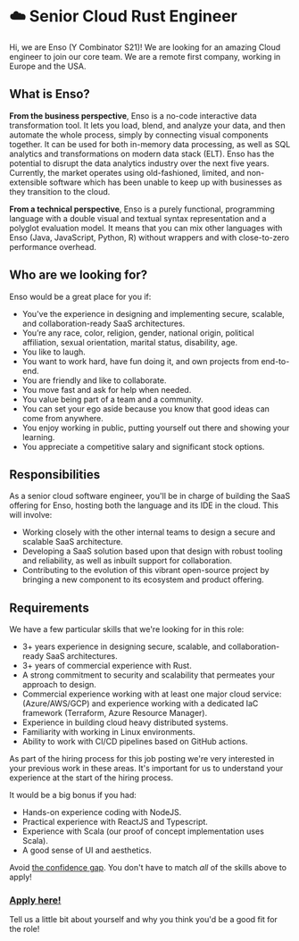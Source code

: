 # ☁️ Senior Cloud Rust Engineer

Hi, we are Enso (Y Combinator S21)! We are looking for an amazing Cloud 
engineer to join our core team. We are a remote first company, working in 
Europe and the USA.

## What is Enso?

**From the business perspective**, Enso is a no-code interactive data transformation
tool. It lets you load, blend, and analyze your data, and then automate the 
whole process, simply by connecting visual components together. It can be used for
both in-memory data processing, as well as SQL analytics and transformations on modern
data stack (ELT). Enso has the potential to disrupt the data analytics industry over the next five years. 
Currently, the market operates using old-fashioned, limited, and non-extensible
software which has been unable to keep up with businesses as they transition to 
the cloud.

**From a technical perspective**, Enso is a purely functional, programming 
language with a double visual and textual syntax representation and a polyglot
evaluation model. It means that you can mix other languages with Enso (Java, 
JavaScript, Python, R) without wrappers and with close-to-zero performance overhead.

## Who are we looking for?

Enso would be a great place for you if:

- You've the experience in designing and implementing secure, scalable, and collaboration-ready SaaS architectures.
- You’re any race, color, religion, gender, national origin, political affiliation, 
  sexual orientation, marital status, disability, age.
- You like to laugh.
- You want to work hard, have fun doing it, and own projects from end-to-end.
- You are friendly and like to collaborate.
- You move fast and ask for help when needed.
- You value being part of a team and a community.
- You can set your ego aside because you know that good ideas can come from anywhere.
- You enjoy working in public, putting yourself out there and showing your learning.
- You appreciate a competitive salary and significant stock options.


## Responsibilities

As a senior cloud software engineer, you'll be in charge of building the SaaS offering for Enso,
hosting both the language and its IDE in the cloud. This will involve:

- Working closely with the other internal teams to design a secure and scalable SaaS architecture.
- Developing a SaaS solution based upon that design with robust tooling and reliability, as well as
  inbuilt support for collaboration.
- Contributing to the evolution of this vibrant open-source project by bringing a new component to
  its ecosystem and product offering.


## Requirements

We have a few particular skills that we're looking for in this role:

- 3+ years experience in designing secure, scalable, and collaboration-ready SaaS architectures.
- 3+ years of commercial experience with Rust.
- A strong commitment to security and scalability that permeates your approach to design.
- Commercial experience working with at least one major cloud service: (Azure/AWS/GCP) and
  experience working with a dedicated IaC framework (Terraform, Azure Resource Manager).
- Experience in building cloud heavy distributed systems.
- Familiarity with working in Linux environments.
- Ability to work with CI/CD pipelines based on GitHub actions.

As part of the hiring process for this job posting we're very interested
in your previous work in these areas. It's important for us to
understand your experience at the start of the hiring process.

It would be a big bonus if you had:

- Hands-on experience coding with NodeJS.
- Practical experience with ReactJS and Typescript.
- Experience with Scala (our proof of concept implementation uses Scala).
- A good sense of UI and aesthetics.

Avoid [the confidence gap](https://www.forbes.com/sites/womensmedia/2014/04/28/act-now-to-shrink-the-confidence-gap/).
You don't have to match _all_ of the skills above to apply!

### [Apply here!](https://airtable.com/shrvlYkORWq0nW2Ga)

Tell us a little bit about yourself and why you think you'd be a good fit for the role!
